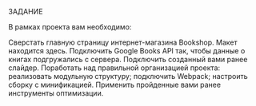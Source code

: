 ЗАДАНИЕ

В рамках проекта вам необходимо:

Сверстать главную страницу интернет-магазина Bookshop. Макет находится здесь.
Подключить Google Books API так, чтобы данные о книгах подгружались с сервера.
Подключить созданный вами ранее слайдер.
Поработать над правильной организацией проекта:
реализовать модульную структуру;
подключить Webpack;
настроить сборку с минификацией.
Применить пройденные вами ранее инструменты оптимизации.